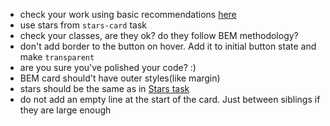 - check your work using basic recommendations [here](https://github.com/mate-academy/layout_search-bar-airbnb/blob/master/checklist.md)
- use stars from `stars-card` task
- check your classes, are they ok? do they follow BEM methodology?
- don't add border to the button on hover. Add it to initial button state and make `transparent`
- are you sure you've polished your code? :)
- BEM card should't have outer styles(like margin)
- stars should be the same as in [Stars task](https://github.com/mate-academy/layout_stars)
- do not add an empty line at the start of the card. Just between siblings if they are large enough

